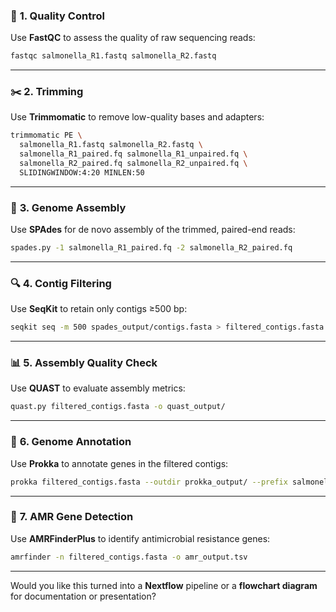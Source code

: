 ### 🔬 **1. Quality Control**

Use **FastQC** to assess the quality of raw sequencing reads:

```bash
fastqc salmonella_R1.fastq salmonella_R2.fastq
```

---

### ✂️ **2. Trimming**

Use **Trimmomatic** to remove low-quality bases and adapters:

```bash
trimmomatic PE \
  salmonella_R1.fastq salmonella_R2.fastq \
  salmonella_R1_paired.fq salmonella_R1_unpaired.fq \
  salmonella_R2_paired.fq salmonella_R2_unpaired.fq \
  SLIDINGWINDOW:4:20 MINLEN:50
```

---

### 🧬 **3. Genome Assembly**

Use **SPAdes** for de novo assembly of the trimmed, paired-end reads:

```bash
spades.py -1 salmonella_R1_paired.fq -2 salmonella_R2_paired.fq
```

---

### 🔍 **4. Contig Filtering**

Use **SeqKit** to retain only contigs ≥500 bp:

```bash
seqkit seq -m 500 spades_output/contigs.fasta > filtered_contigs.fasta
```

---

### 📊 **5. Assembly Quality Check**

Use **QUAST** to evaluate assembly metrics:

```bash
quast.py filtered_contigs.fasta -o quast_output/
```

---

### 🧬 **6. Genome Annotation**

Use **Prokka** to annotate genes in the filtered contigs:

```bash
prokka filtered_contigs.fasta --outdir prokka_output/ --prefix salmonella
```

---

### 🧫 **7. AMR Gene Detection**

Use **AMRFinderPlus** to identify antimicrobial resistance genes:

```bash
amrfinder -n filtered_contigs.fasta -o amr_output.tsv
```

---

Would you like this turned into a **Nextflow** pipeline or a **flowchart diagram** for documentation or presentation?
